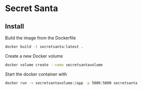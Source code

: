 # Secret Santa

## Install

Build the image from the Dockerfile

```bash
docker build -t secretsanta:latest .
```

Create a new Docker volume 

```bash
docker volume create --name secretsantavolume
```

Start the docker container with

```bash
docker run -v secretsantavolume:/app -p 5000:5000 secretsanta
```

